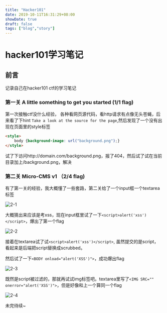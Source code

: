 ```yaml
---
title: "Hacker101"
date: 2019-10-11T16:31:29+08:00
showDate: true
draft: false
tags: ["blog","story"]
---
```


# hacker101学习笔记

## 前言

记录自己在hacker101 ctf的学习笔记


### 第一关 	A little something to get you started (1/1 flag)

第一次接触ctf没什么经验， 各种看网页源代码，看http请求有点像无头苍蝇，后来看了下hint `Take a look at the source for the page`,然后发现了一个没有出现在页面里的style标签

```html
<style>
	body {background-image: url("background.png");}
</style>
```

试了下访问http://domain.com/background.png，报了404，然后试了试在当前目录加上/background.png，解决


### 第二关 	Micro-CMS v1 （2/4 flag) 

有了第一关的经验，我大概懂了一些套路，第二关给了一个input框一个textarea标签

![2-1](./2-1.png)

大概猜出来应该是考xss，现在input框里试了一下`<script>alert('xss')</script>`，爆出了第一个flag

![2-2](./2-2.png)

接着在textarea试了试`<script>alert('xss')</script>`, 虽然提交的是script， 看起来是后端把script替换成scrubbed。

然后试了一下`<BODY onload="alert('XSS')">`，成功爆出flag

![2-3](./2-3.png)

既然是script被过滤的，那就再试试img标签吧。textarea里写了`<IMG SRC="" onerror="alert('XSS')">`，但是好像和上一个算同一个flag

![2-4](./2-4.png)


未完待续~



